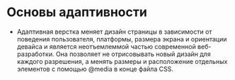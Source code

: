 # Основы адаптивности
- Адаптивная верстка меняет дизайн страницы в зависимости от поведения пользователя, платформы, размера экрана и ориентации девайса и является неотъемлеммой частью современной веб-разработки. Она позволяет не отрисовывать новый дизайн для каждого разрешения, а менять размеры и расположение отдельных элементов с помощью @media в конце файла CSS.
